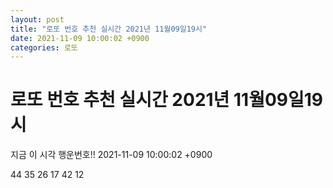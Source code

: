 ```yaml
---
layout: post
title: "로또 번호 추천 실시간 2021년 11월09일19시"
date: 2021-11-09 10:00:02 +0900
categories: 로또
---
```


# 로또 번호 추천 실시간 2021년 11월09일19시

지금 이 시각 행운번호!! 2021-11-09 10:00:02 +0900

 44  35  26  17  42  12 

